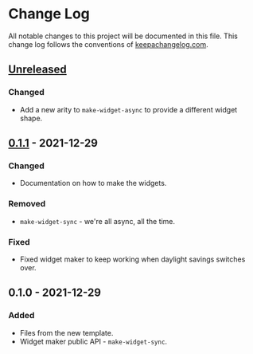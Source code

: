 # Change Log
All notable changes to this project will be documented in this file. This change log follows the conventions of [keepachangelog.com](http://keepachangelog.com/).

## [Unreleased]
### Changed
- Add a new arity to `make-widget-async` to provide a different widget shape.

## [0.1.1] - 2021-12-29
### Changed
- Documentation on how to make the widgets.

### Removed
- `make-widget-sync` - we're all async, all the time.

### Fixed
- Fixed widget maker to keep working when daylight savings switches over.

## 0.1.0 - 2021-12-29
### Added
- Files from the new template.
- Widget maker public API - `make-widget-sync`.

[Unreleased]: https://github.com/your-name/word-count/compare/0.1.1...HEAD
[0.1.1]: https://github.com/your-name/word-count/compare/0.1.0...0.1.1
